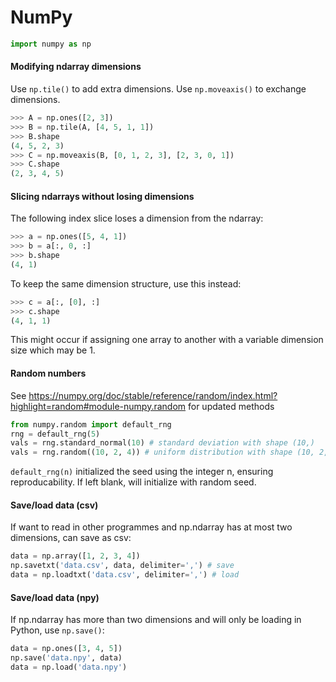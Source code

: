 # NumPy
```python
import numpy as np
```

#### Modifying ndarray dimensions
Use ```np.tile()``` to add extra dimensions.
Use ```np.moveaxis()``` to exchange dimensions.
```python
>>> A = np.ones([2, 3])
>>> B = np.tile(A, [4, 5, 1, 1])
>>> B.shape
(4, 5, 2, 3)
>>> C = np.moveaxis(B, [0, 1, 2, 3], [2, 3, 0, 1])
>>> C.shape
(2, 3, 4, 5)
```

#### Slicing ndarrays without losing dimensions
The following index slice loses a dimension from the ndarray:
```python
>>> a = np.ones([5, 4, 1])
>>> b = a[:, 0, :]
>>> b.shape
(4, 1)
```
To keep the same dimension structure, use this instead:
```python
>>> c = a[:, [0], :]
>>> c.shape
(4, 1, 1)
```
This might occur if assigning one array to another with a variable dimension size which may be 1.

#### Random numbers
See https://numpy.org/doc/stable/reference/random/index.html?highlight=random#module-numpy.random for updated methods
```python
from numpy.random import default_rng
rng = default_rng(5)
vals = rng.standard_normal(10) # standard deviation with shape (10,)
vals = rng.random((10, 2, 4)) # uniform distribution with shape (10, 2, 4)
```
`default_rng(n)` initialized the seed using the integer n, ensuring reproducability. If left blank, will initialize with random seed.

#### Save/load data (csv)
If want to read in other programmes and np.ndarray has at most two dimensions, can save as csv:
```python
data = np.array([1, 2, 3, 4])
np.savetxt('data.csv', data, delimiter=',') # save
data = np.loadtxt('data.csv', delimiter=',') # load
```

#### Save/load data (npy)
If np.ndarray has more than two dimensions and will only be loading in Python, use `np.save()`:
```python
data = np.ones([3, 4, 5])
np.save('data.npy', data)
data = np.load('data.npy')
```
